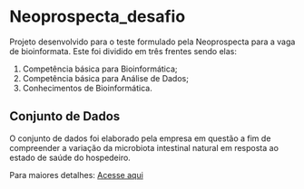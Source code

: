 # Neoprospecta_desafio

Projeto desenvolvido para o teste formulado pela Neoprospecta para a vaga de bioinformata. Este foi dividido em três frentes sendo elas: 

1) Competência básica para Bioinformática;
2) Competência básica para Análise de Dados;
3) Conhecimentos de Bioinformática. 

## Conjunto de Dados
O conjunto de dados foi elaborado pela empresa em questão a fim de compreender a variação da microbiota intestinal natural em resposta ao estado de saúde do hospedeiro.

Para maiores detalhes: [Acesse aqui](https://github.com/Gizuzarte/Neoprospecta_desafio/blob/main/Desafio) 
